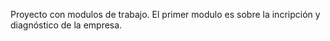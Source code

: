 Proyecto con modulos de trabajo. El primer modulo es sobre la incripción y diagnóstico de la empresa. 
